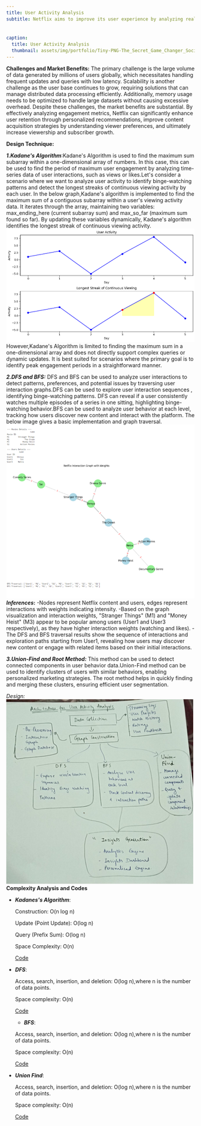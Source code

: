 ```yaml
---
title: User Activity Analysis
subtitle: Netflix aims to improve its user experience by analyzing real-time user engagement metrics such as the number of views, churn rates, or total watch time over specific periods. By monitoring these metrics, Netflix identifys trends that help in content acquisition and production decisions. 


caption:
  title: User Activity Analysis
  thumbnail: assets/img/portfolio/Tiny-PNG-The_Secret_Game_Changer_Social_Media_Customer_Engagement_.png
---
```

**Challenges and Market Benefits:**
The primary challenge is the large volume of data generated by millions of users globally, which necessitates handling frequent updates and queries with low latency. Scalability is another challenge as the user base continues to grow, requiring solutions that can manage distributed data processing efficiently. Additionally, memory usage needs to be optimized to handle large datasets without causing excessive overhead. Despite these challenges, the market benefits are substantial. By effectively analyzing engagement metrics, Netflix can significantly enhance user retention through personalized recommendations, improve content acquisition strategies by understanding viewer preferences, and ultimately increase viewership and subscriber growth.

**Design Technique:**

**_1.Kadane's Algorithm_**:Kadane's Algorithm is used to find the maximum sum subarray within a one-dimensional array of numbers. In this case, this can be used to find the period of maximum user engagement by analyzing time-series data of user interactions, such as views or likes.Let's consider a scenario where we want to analyze user activity to identify binge-watching patterns and detect the longest streaks of continuous viewing activity by each user.
In the below graph,Kadane's algorithm is implemented to find the maximum sum of a contiguous subarray within a user's viewing activity data. It iterates through the array, maintaining two variables: max_ending_here (current subarray sum) and max_so_far (maximum sum found so far). By updating these variables dynamically, Kadane's algorithm identifies the longest streak of continuous viewing activity.
<img src="assets/img/inside/2_graph.png" alt="Kadane Graph">
However,Kadane's Algorithm is limited to finding the maximum sum in a one-dimensional array and does not directly support complex queries or dynamic updates. It is best suited for scenarios where the primary goal is to identify peak engagement periods in a straightforward manner. 

**_2.DFS and BFS:_**
DFS and BFS can be used to analyze user interactions to detect patterns, preferences, and potential issues by traversing user interaction graphs.DFS can be used to explore user interaction sequences , identifying binge-watching patterns. DFS can reveal if a user consistently watches multiple episodes of a series in one sitting, highlighting binge-watching behavior.BFS can be used to analyze user behavior at each level, tracking how users discover new content and interact with the platform.
The below image gives a basic implementation and graph traversal.
<img src="assets/img/inside/2_traversal.png" alt="KDFSGraph">
**_Inferences_:**
-Nodes represent Netflix content and users, edges represent interactions with weights indicating intensity.
-Based on the graph visualization and interaction weights, "Stranger Things" (M1) and "Money Heist" (M3) appear to be popular among users (User1 and User3 respectively), as they have higher interaction weights (watching and likes).
-The DFS and BFS traversal results show the sequence of interactions and exploration paths starting from User1, revealing how users may discover new content or engage with related items based on their initial interactions.

_**3.Union-Find  and Root Method:**_
This method can be used to detect connected components in user behavior data.Union-Find method can be used to identify clusters of users with similar behaviors, enabling personalized marketing strategies. The root method helps in quickly finding and merging these clusters, ensuring efficient user segmentation.

_Design:_
<img src="assets/img/inside/9f44d99c-6541-460c-95db-a6be719b7395.jpg" alt="KD-Tree Design" width="500">
**Complexity Analysis and Codes**
- _**Kadanes's Algorithm**_:
  
  Construction: O(n log n) 
  
  Update (Point Update): O(log n) 
  
  Query (Prefix Sum): O(log n)
  
  Space Complexity: O(n)
  
  [Code](https://github.com/PAI-SHREYA/DSA/blob/main/Trees/FenwickTree.cpp)
- _**DFS**_:
  
  Access, search, insertion, and deletion: O(log n),where n is the number of data points.
  
  Space complexity: O(n)
  
  [Code](https://github.com/PAI-SHREYA/DSA/blob/main/Trees/KD_Tree.cpp)

  - _**BFS**_:
  
  Access, search, insertion, and deletion: O(log n),where n is the number of data points.
  
  Space complexity: O(n)
  
  [Code](https://github.com/PAI-SHREYA/DSA/blob/main/Trees/KD_Tree.cpp)
- _**Union Find**_:
  
  Access, search, insertion, and deletion: O(log n),where n is the number of data points.
  
  Space complexity: O(n)
  
  [Code](https://github.com/PAI-SHREYA/DSA/blob/main/Trees/KD_Tree.cpp)










